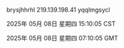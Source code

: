 brysjhhrhl 219.139.198.41 yqqlmgsycl

2025年 05月 08日 星期四 15:10:05 CST

2025年 05月 08日 星期四 07:10:05 GMT
